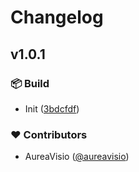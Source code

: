# Changelog


## v1.0.1


### 📦 Build

- Init ([3bdcfdf](https://github.com/aureavisio/vite-plugin-emscripten/commit/3bdcfdf))

### ❤️ Contributors

- AureaVisio ([@aureavisio](http://github.com/aureavisio))

